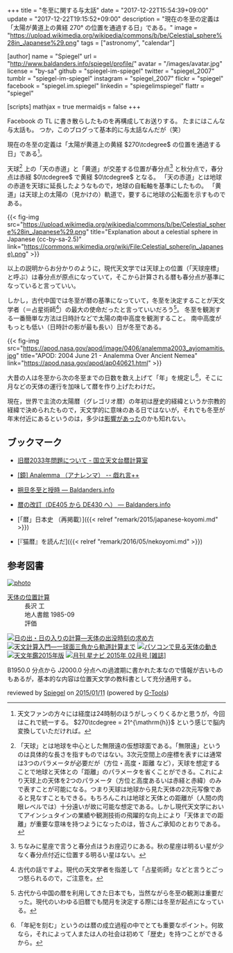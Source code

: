 +++
title = "冬至に関する与太話"
date =  "2017-12-22T15:54:39+09:00"
update = "2017-12-22T19:15:52+09:00"
description = "現在の冬至の定義は「太陽が黄道上の黄経 270° の位置を通過する日」である。"
image = "https://upload.wikimedia.org/wikipedia/commons/b/be/Celestial_sphere%28in_Japanese%29.png"
tags = ["astronomy", "calendar"]

[author]
  name      = "Spiegel"
  url       = "http://www.baldanders.info/spiegel/profile/"
  avatar    = "/images/avatar.jpg"
  license   = "by-sa"
  github    = "spiegel-im-spiegel"
  twitter   = "spiegel_2007"
  tumblr    = "spiegel-im-spiegel"
  instagram = "spiegel_2007"
  flickr    = "spiegel"
  facebook  = "spiegel.im.spiegel"
  linkedin  = "spiegelimspiegel"
  flattr    = "spiegel"

[scripts]
  mathjax = true
  mermaidjs = false
+++

Facebook の TL に書き散らしたものを再構成してお送りする。
たまにはこんな与太話も。
つか，このブログって基本的に与太話なんだが（笑）

現在の冬至の定義は「太陽が黄道上の黄経 $270\tcdegree$ の位置を通過する日」である[^deg1]。

[^deg1]: 天文ファンの方々には経度は24時制のほうがしっくりくるかと思うが，今回はこれで統一する。 $270\tcdegree = 21^{\mathrm{h}}$ という感じで脳内変換していただければ。

天球[^cs1] 上の「天の赤道」と「黄道」が交差する位置が春分点[^ve1] と秋分点で，春分点は赤経 $0\tcdegree$ で黄経 $0\tcdegree$ となる。
「天の赤道」とは地球の赤道を天球に延長したようなもので，地球の自転軸を基準にしたもの。
「黄道」は天球上の太陽の（見かけの）軌道で，要するに地球の公転面を示すものである。

[^cs1]: 「天球」とは地球を中心とした無限遠の仮想球面である。「無限遠」というのは具体的な長さを指すものではない。3次元空間上の座標を表すには通常は3つのパラメータが必要だが（方位・高度・距離 など），天球を想定することで地球と天体との「距離」のパラメータを省くことができる。これにより天球上の天体を2つのパラメータ（方位と高度あるいは赤経と赤緯）のみで表すことが可能になる。つまり天球は地球から見た天体の2次元写像であると見なすこともできる。もちろんこれは地球と天体との距離が（人間の肉眼レベルでは）十分遠いが故に可能な想定である。しかし現代天文学においてアインシュタインの業績や観測技術の飛躍的な向上により「天体までの距離」が重要な意味を持つようになったのは，皆さんご承知のとおりである。

[^ve1]: ちなみに星座で言うと春分点はうお座辺りにある。秋の星座は明るい星が少なく春分点付近に位置する明るい星はない。

{{< fig-img src="https://upload.wikimedia.org/wikipedia/commons/b/be/Celestial_sphere%28in_Japanese%29.png" title="Explanation about a celestial sphere in Japanese (cc-by-sa-2.5)" link="https://commons.wikimedia.org/wiki/File:Celestial_sphere(in_Japanese).png" >}}

以上の説明からお分かりのように，現代天文学では天球上の位置（「天球座標」と呼ぶ）は春分点が原点になっていて，そこから計算される暦も春分点が基準になっていると言っていい。

しかし，古代中国では冬至が暦の基準になっていて，冬至を決定することが天文学者（＝占星術師[^as1]）の最大の使命だったと言っていいだろう[^cal1]。
冬至を観測する一番簡単な方法は日時計などで太陽の南中高度を観測すること。
南中高度がもっとも低い（日時計の影が最も長い）日が冬至である。

[^as1]: 古代の話ですよ。現代の天文学者を指差して「占星術師」などと言うとごっつ怒られるので，ご注意を。
[^cal1]: 古代から中国の暦を利用してきた日本でも，当然ながら冬至の観測は重要だった。現代のいわゆる旧暦でも閏月を決定する際には冬至が起点になっている。

{{< fig-img src="https://apod.nasa.gov/apod/image/0406/analemma2003_ayiomamitis.jpg" title="APOD: 2004 June 21 - Analemma Over Ancient Nemea" link="https://apod.nasa.gov/apod/ap040621.html" >}}

大昔の人は冬至から次の冬至までの日数を数え上げて「年」を規定し[^h1]，そこに月などの天体の運行を加味して暦を作り上げたわけだ。

[^h1]: 「年紀を刻む」というのは暦の成立過程の中でとても重要なポイント。何故なら，それによって人または人の社会は初めて「歴史」を持つことができるから。

現在，世界で主流の太陽暦（グレゴリオ暦）の年初は歴史的経緯というか宗教的経緯で決められたもので，天文学的に意味のある日ではないが，それでも冬至が年末付近にあるというのは，多少は[影響があった](https://allabout.co.jp/gm/gc/220635/ "2017年の冬至はいつ？なぜかぼちゃと柚子湯？ [暮らしの歳時記] All About")のかも知れない。

## ブックマーク

- [旧暦2033年問題について - 国立天文台暦計算室](http://eco.mtk.nao.ac.jp/koyomi/topics/html/topics2014.html)

- [[鏡] Analemma （アナレンマ） -- 戯れ言++](http://www.baldanders.info/spiegel/remark/archives/000007.shtml)
- [朔旦冬至と授時 — Baldanders.info](http://www.baldanders.info/spiegel/log2/000784.shtml)
- [暦の改訂（DE405 から DE430 へ） — Baldanders.info](http://www.baldanders.info/spiegel/log2/000840.shtml)
- [「暦」日本史 （再掲載）]({{< relref "remark/2015/japanese-koyomi.md" >}})
- [『猫暦』を読んだ]({{< relref "remark/2016/05/nekoyomi.md" >}})

## 参考図書

<div class="hreview" ><a class="item url" href="http://www.amazon.co.jp/exec/obidos/ASIN/4805202254/baldandersinf-22/"><img src="http://ecx.images-amazon.com/images/I/51mQCyP04rL._SL160_.jpg" alt="photo" class="photo"  /></a><dl ><dt class="fn"><a class="item url" href="http://www.amazon.co.jp/exec/obidos/ASIN/4805202254/baldandersinf-22/">天体の位置計算</a></dt><dd>長沢 工 </dd><dd>地人書館 1985-09</dd><dd>評価<abbr class="rating" title="5"><img src="http://g-images.amazon.com/images/G/01/detail/stars-5-0.gif" alt="" /></abbr> </dd></dl><p class="similar"><a href="http://www.amazon.co.jp/exec/obidos/ASIN/4805206349/baldandersinf-22/" target="_top"><img src="http://images.amazon.com/images/P/4805206349.09._SCTHUMBZZZ_.jpg"  alt="日の出・日の入りの計算―天体の出没時刻の求め方"  /></a> <a href="http://www.amazon.co.jp/exec/obidos/ASIN/4769908180/baldandersinf-22/" target="_top"><img src="http://images.amazon.com/images/P/4769908180.09._SCTHUMBZZZ_.jpg"  alt="天文計算入門―一球面三角から軌道計算まで"  /></a> <a href="http://www.amazon.co.jp/exec/obidos/ASIN/4805204141/baldandersinf-22/" target="_top"><img src="http://images.amazon.com/images/P/4805204141.09._SCTHUMBZZZ_.jpg"  alt="パソコンで見る天体の動き"  /></a> <a href="http://www.amazon.co.jp/exec/obidos/ASIN/4416114710/baldandersinf-22/" target="_top"><img src="http://images.amazon.com/images/P/4416114710.09._SCTHUMBZZZ_.jpg"  alt="天文年鑑2015年版"  /></a> <a href="http://www.amazon.co.jp/exec/obidos/ASIN/B00R4X7R0M/baldandersinf-22/" target="_top"><img src="http://images.amazon.com/images/P/B00R4X7R0M.09._SCTHUMBZZZ_.jpg"  alt="月刊 星ナビ 2015年 02月号 [雑誌]"  /></a> </p>
<p class="description">B1950.0 分点から J2000.0 分点への過渡期に書かれた本なので情報が古いものもあるが，基本的な内容は位置天文学の教科書として充分通用する。</p>
<p class="gtools" >reviewed by <a href='#maker' class='reviewer'>Spiegel</a> on <abbr class="dtreviewed" title="2015-01-11">2015/01/11</abbr> (powered by <a href="http://www.goodpic.com/mt/aws/index.html" >G-Tools</a>)</p>
</div>
